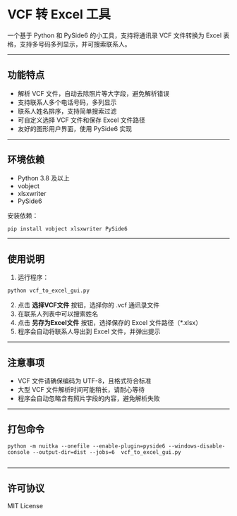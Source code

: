 # VCF 转 Excel 工具

一个基于 Python 和 PySide6 的小工具，支持将通讯录 VCF 文件转换为 Excel 表格，支持多号码多列显示，并可搜索联系人。

---

## 功能特点

- 解析 VCF 文件，自动去除照片等大字段，避免解析错误  
- 支持联系人多个电话号码，多列显示  
- 联系人姓名排序，支持简单搜索过滤  
- 可自定义选择 VCF 文件和保存 Excel 文件路径  
- 友好的图形用户界面，使用 PySide6 实现  

---

## 环境依赖

- Python 3.8 及以上  
- vobject  
- xlsxwriter  
- PySide6  

安装依赖：

```bash
pip install vobject xlsxwriter PySide6
```

---

## 使用说明

1. 运行程序：

```bash
python vcf_to_excel_gui.py
```

2. 点击 **选择VCF文件** 按钮，选择你的 .vcf 通讯录文件  
3. 在联系人列表中可以搜索姓名  
4. 点击 **另存为Excel文件** 按钮，选择保存的 Excel 文件路径（*.xlsx）  
5. 程序会自动将联系人导出到 Excel 文件，并弹出提示

---

## 注意事项

- VCF 文件请确保编码为 UTF-8，且格式符合标准  
- 大型 VCF 文件解析时间可能稍长，请耐心等待  
- 程序会自动忽略含有照片字段的内容，避免解析失败  

---
## 打包命令
```
python -m nuitka --onefile --enable-plugin=pyside6 --windows-disable-console --output-dir=dist --jobs=6  vcf_to_excel_gui.py


```

---

## 许可协议

MIT License


